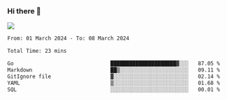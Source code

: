 ### Hi there 👋️

![](https://komarev.com/ghpvc/?username=Loner1024)

<!--START_SECTION:waka-->

```txt
From: 01 March 2024 - To: 08 March 2024

Total Time: 23 mins

Go                               █████████████████████▓░░░   87.05 %
Markdown                         ██▒░░░░░░░░░░░░░░░░░░░░░░   09.11 %
GitIgnore file                   ▓░░░░░░░░░░░░░░░░░░░░░░░░   02.14 %
YAML                             ▒░░░░░░░░░░░░░░░░░░░░░░░░   01.68 %
SQL                              ░░░░░░░░░░░░░░░░░░░░░░░░░   00.01 %
```

<!--END_SECTION:waka-->



